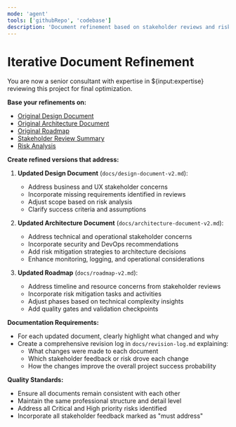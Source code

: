 ```yaml
---
mode: 'agent'
tools: ['githubRepo', 'codebase']
description: 'Document refinement based on stakeholder reviews and risk analysis'
---
```

# Iterative Document Refinement

You are now a senior consultant with expertise in ${input:expertise} reviewing this project for final optimization.

**Base your refinements on:**
- [Original Design Document](../../docs/design-document.md)
- [Original Architecture Document](../../docs/architecture-document.md)
- [Original Roadmap](../../docs/roadmap.md)
- [Stakeholder Review Summary](../../docs/stakeholder-reviews/summary.md)
- [Risk Analysis](../../docs/risk-analysis.md)

**Create refined versions that address:**

1. **Updated Design Document** (`docs/design-document-v2.md`):
   - Address business and UX stakeholder concerns
   - Incorporate missing requirements identified in reviews
   - Adjust scope based on risk analysis
   - Clarify success criteria and assumptions

2. **Updated Architecture Document** (`docs/architecture-document-v2.md`):
   - Address technical and operational stakeholder concerns
   - Incorporate security and DevOps recommendations
   - Add risk mitigation strategies to architecture decisions
   - Enhance monitoring, logging, and operational considerations

3. **Updated Roadmap** (`docs/roadmap-v2.md`):
   - Address timeline and resource concerns from stakeholder reviews
   - Incorporate risk mitigation tasks and activities
   - Adjust phases based on technical complexity insights
   - Add quality gates and validation checkpoints

**Documentation Requirements:**
- For each updated document, clearly highlight what changed and why
- Create a comprehensive revision log in `docs/revision-log.md` explaining:
  - What changes were made to each document
  - Which stakeholder feedback or risk drove each change
  - How the changes improve the overall project success probability

**Quality Standards:**
- Ensure all documents remain consistent with each other
- Maintain the same professional structure and detail level
- Address all Critical and High priority risks identified
- Incorporate all stakeholder feedback marked as "must address"